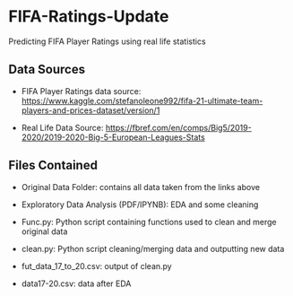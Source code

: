# FIFA-Ratings-Update
Predicting FIFA Player Ratings using real life statistics 

## Data Sources

- FIFA Player Ratings data source: https://www.kaggle.com/stefanoleone992/fifa-21-ultimate-team-players-and-prices-dataset/version/1

- Real Life Data Source: https://fbref.com/en/comps/Big5/2019-2020/2019-2020-Big-5-European-Leagues-Stats

## Files Contained

- Original Data Folder: contains all data taken from the links above

- Exploratory Data Analysis (PDF/IPYNB): EDA and some cleaning

- Func.py: Python script containing functions used to clean and merge original data

- clean.py: Python script cleaning/merging data and outputting new data

- fut_data_17_to_20.csv: output of clean.py

- data17-20.csv: data after EDA
